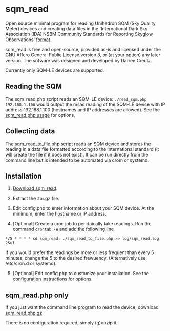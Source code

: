 # sqm_read

Open source minimal program for reading Unihedron SQM (Sky Quality Meter) devices and creating data files in the 'International Dark Sky Association (IDA) NSBM Community Standards for Reporting Skyglow Observations' [format](https://darksky.org/app/uploads/bsk-pdf-manager/47_SKYGLOW_DEFINITIONS.PDF).

sqm_read is free and open-source, provided as-is and licensed under the GNU Affero General Public License version 3, or (at your option) any later version.  The sofware was designed and developed by Darren Creutz.

Currently only SQM-LE devices are supported.

## Reading the SQM

The sqm_read.php script reads an SQM-LE device:
```./read_sqm.php 192.168.1.100```
would output the msas reading of the SQM-LE device with IP address 192.168.1.100 (hostnames and IP addresses are allowed).  See the [sqm_read.php usage](sqm_read_usage.md) for options.

## Collecting data

The sqm_read_to_file.php script reads an SQM device and stores the reading in a data file formatted according to the international standard (it will create the file if it does not exist).  It can be run directly from the command line but is intended to be automated via crom or systemd.

## Installation

1. [Download sqm_read](https://github.com/dcreutz/SQM-Visualizer/releases/download/v0.1alpha/sqm_read.tar.gz).

2. Extract the .tar.gz file.

3. Edit config.php to enter information about your SQM device.  At the minimum, enter the hostname or IP address.

4. [Optional] Create a cron job to peridoically take readings.  Run the command
```crontab -e``` and add the following line
```
*/5 * * * * cd sqm_read; ./sqm_read_to_file.php >> log/sqm_read.log 2&>1
```
If you would prefer the readings be more or less frequent than every 5 minutes, change the 5 to the desired frewuency.  (Alternatively use /etc/cron.d or systemd).

5. [Optional] Edit config.php to customize your installation.  See the [configuration instructions](config.md) for options.

## sqm_read.php only

If you just want the command line program to read the device, download [sqm_read.php.gz](https://github.com/dcreutz/SQM-Visualizer/releases/download/v0.1alpha/sqm_read.php.gz).

There is no configuration required, simply (g)unzip it.